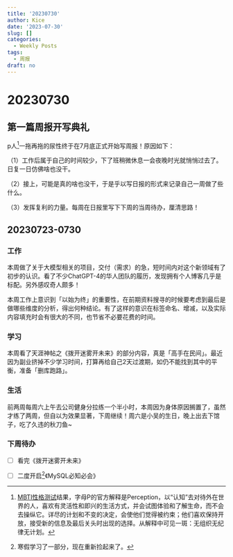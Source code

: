 ```yaml
---
title: '20230730'
author: Kice
date: '2023-07-30'
slug: []
categories:
  - Weekly Posts
tags:
  - 周报
draft: no
---
```

# 20230730

## 第一篇周报开写典礼

p人[^1]一拖再拖的尿性终于在7月底正式开始写周报！原因如下：

（1）工作后属于自己的时间较少，下了班稍微休息一会夜晚时光就悄悄过去了。日复一日仿佛啥也没干。

（2）接上，可能是真的啥也没干，于是乎以写日报的形式来记录自己一周做了些什么。

（3）发挥复利的力量。每周在日报里写下下周的当周待办，厘清思路！


## 20230723-0730

### 工作

本周做了关于大模型相关的项目，交付（需求）的急，短时间内对这个新领域有了初步的认识。看了不少ChatGPT-4的华人团队的履历，发现拥有个人博客几乎是标配。另外感叹奇人颇多！

本周工作上意识到「以始为终」的重要性，在前期资料搜寻的时候要考虑到最后是做哪些维度的分析，得出何种结论。有了这样的意识在标签命名、增减，以及实际内容填充时会有很大的不同，也节省不必要花费的时间。

### 学习
本周看了天涯神帖之《拨开迷雾开未来》的部分内容，真是「高手在民间」。最近因为副业挤掉不少学习时间，打算再给自己2天过渡期，如仍不能找到其中的平衡，准备「删库跑路」。


### 生活
前两周每周六上午去公司健身分拉练一个半小时，本周因为身体原因搁置了，虽然才练了两周，但自以为效果显著，下周继续！周六是小吴的生日，晚上出去下馆子，吃了久违的秋刀鱼~


### 下周待办

- [ ] 看完《拨开迷雾开未来》

- [ ] 二度开启[^2]《MySQL必知必会》










[^1]: [MBTI性格测试](http://ceshi.maszyxx.cn/mbti_collection/?bd_vid=8451959841883839740)结果，字母P的官方解释是Perception，以“认知”去对待外在世界的人，喜欢有灵活性和即兴的生活方式，并会试图体验和了解生命，而不会去操纵它。详尽的计划和不变的决定，会使他们觉得被约束；他们喜欢保持开放，接受新的信息及最后关头时出现的选择。从解释中可见一斑：无组织无纪律无计划。

[^2]: 寒假学习了一部分，现在重新捡起来了。












